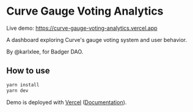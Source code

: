 # Curve Gauge Voting Analytics

Live demo: https://curve-gauge-voting-analytics.vercel.app

A dashboard exploring Curve's gauge voting system and user behavior.

By @karlxlee, for Badger DAO.

## How to use

```bash
yarn install
yarn dev
```

Demo is deployed with [Vercel](https://vercel.com/) ([Documentation](https://nextjs.org/docs/deployment)).
